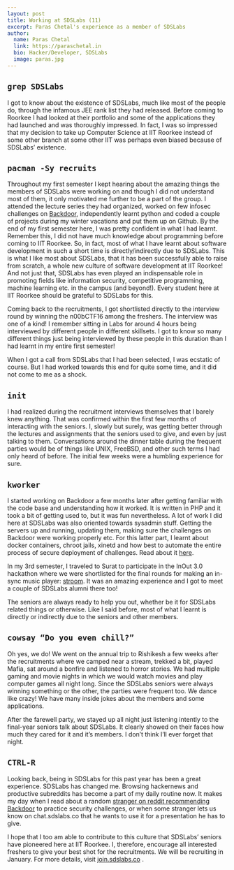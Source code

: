 ```yaml
---
layout: post
title: Working at SDSLabs (11)
excerpt: Paras Chetal's experience as a member of SDSLabs
author:
  name: Paras Chetal
  link: https://paraschetal.in
  bio: Hacker/Developer, SDSLabs
  image: paras.jpg
---
```


## `grep SDSLabs`

I got to know about the existence of SDSLabs, much like most of the people do, through the infamous JEE rank list they had released. Before coming to Roorkee I had looked at their portfolio and some of the applications they had launched and was thoroughly impressed. In fact, I was so impressed that my decision to take up Computer Science at IIT Roorkee instead of some other branch at some other IIT was perhaps even biased because of SDSLabs’ existence.


## `pacman -Sy recruits`

Throughout my first semester I kept hearing about the amazing things the members of SDSLabs were working on and though I did not understand most of them, it only motivated me further to be a part of the group. I attended the lecture series they had organized, worked on few infosec challenges on [Backdoor](https://backdoor.sdslabs.co), independently learnt python and coded a couple of projects during my winter vacations and put them up on Github. By the end of my first semester here, I was pretty confident in what I had learnt. Remember this, I did not have much knowledge about programming before coming to IIT Roorkee. So, in fact, most of what I have learnt about software development in such a short time is directly/indirectly due to SDSLabs. This is what I like most about SDSLabs, that it has been successfully able to raise from scratch, a whole new culture of software development at IIT Roorkee! And not just that, SDSLabs has even played an indispensable role in promoting fields like information security, competitive programming,  machine learning etc. in the campus (and beyond!). Every student here at IIT Roorkee should be grateful to SDSLabs for this.

Coming back to the recruitments, I got shortlisted directly to the interview round by winning the n00bCTF16 among the freshers. The interview was one of a kind! I remember sitting in Labs for around 4 hours being interviewed by different people in different skillsets. I got to know so many different things just being interviewed by these people in this duration than I had learnt in my entire first semester!

When I got a call from SDSLabs that I had been selected, I was ecstatic of course. But I had worked towards this end for quite some time, and it did not come to me as a shock.

## `init`

I had realized during the recruitment interviews themselves that I barely knew anything. That was confirmed within the first few months of interacting with the seniors. I, slowly but surely, was getting better through the lectures and assignments that the seniors used to give, and even by just talking to them. Conversations around the dinner table during the frequent parties would be of things like UNIX, FreeBSD, and other such terms I had only heard of before. The initial few weeks were a humbling experience for sure.


## `kworker`

I started working on Backdoor a few months later after getting familiar with the code base and understanding how it worked. It is written in PHP and it took a bit of getting used to, but it was fun nevertheless. A lot of work I did here at SDSLabs was also oriented towards sysadmin stuff. Getting the servers up and running, updating them, making sure the challenges on Backdoor were working properly etc. For this latter part, I learnt about docker containers, chroot jails, xinetd and how best to automate the entire process of secure deployment of challenges. Read about it [here](https://blog.sdslabs.co/2015/11/dockerizing-backdoor).

In my 3rd semester, I traveled to Surat to participate in the InOut 3.0 hackathon where we were shortlisted for the final rounds for making an in-sync music player: [stroom](https://github.com/hareshkh/stroom). It was an amazing experience and I got to meet a couple of SDSLabs alumni there too!

The seniors are always ready to help you out, whether be it for SDSLabs related things or otherwise. Like I said before, most of what I learnt is directly or indirectly due to the seniors and other members.

## `cowsay “Do you even chill?”`

Oh yes, we do! We went on the annual trip to Rishikesh a few weeks after the recruitments where we camped near a stream, trekked a bit, played Mafia, sat around a bonfire and listened to horror stories. We had multiple gaming and movie nights in which we would watch movies and play computer games all night long. Since the SDSLabs seniors were always winning something or the other, the parties were frequent too. We dance like crazy! We have many inside jokes about the members and some applications.

After the farewell party, we stayed up all night just listening intently to the final-year seniors talk about SDSLabs. It clearly showed on their faces how much they cared for it and it’s members. I don’t think I’ll ever forget that night.


## `CTRL-R`

Looking back, being in SDSLabs for this past year has been a great experience. SDSLabs has changed me. Browsing hackernews and productive subreddits has become a part of my daily routine now. It makes my day when I read about a random [stranger on reddit recommending Backdoor](https://www.reddit.com/r/netsecstudents/comments/5klcm2/any_good_ctf_dumps/dbor693/) to practice security challenges, or when some stranger lets us know on chat.sdslabs.co that he wants to use it for a presentation he has to give.

I hope that I too am able to contribute to this culture that SDSLabs’ seniors have pioneered here at IIT Roorkee. I, therefore, encourage all interested freshers to give your best shot for the recruitments. We will be recruiting in January. For more details, visit [join.sdslabs.co](https://join.sdslabs.co) .




